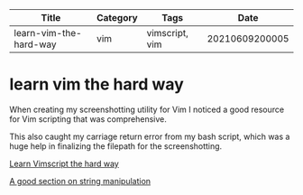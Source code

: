|  Title | Category  | Tags  | Date |
| ------------ | ------------ | ------------ | ----|
| learn-vim-the-hard-way | vim  | vimscript, vim  | 20210609200005 |

# learn vim the hard way
When creating my screenshotting utility for Vim I noticed a good resource for
Vim scripting that was comprehensive.

This also caught my carriage return error from my bash script, which was a
huge help in finalizing the filepath for the screenshotting.

[Learn Vimscript the hard way](https://learnvimscriptthehardway.stevelosh.com/)

[A good section on string manipulation](https://learnvimscriptthehardway.stevelosh.com/chapters/27.html#joining)
